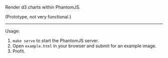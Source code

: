 Render d3 charts within PhantomJS.

(Prototype, not very functional.)

---

Usage:

1. `make serve` to start the PhantomJS server.
2. Open `example.html` in your browser and submit for an example image.
3. Profit.
